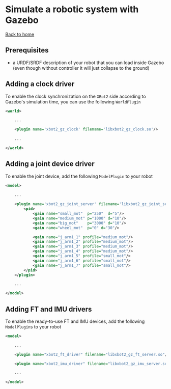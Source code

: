 # Simulate a robotic system with Gazebo

[Back to home](../README.md)

## Prerequisites

- a URDF/SRDF description of your robot that you can load inside Gazebo (even though without controller it will just collapse to the ground)

## Adding a clock driver
To enable the clock synchronization on the `XBot2` side according to Gazebo's simulation time, you can use the following `WorldPlugin`
```xml
<world>

    ...

    <plugin name='xbot2_gz_clock' filename='libxbot2_gz_clock.so'/>
    
    ...

</world>
```

## Adding a joint device driver
To enable the joint device, add the following `ModelPlugin` to your robot
```xml
<model>
    
    ...

    <plugin name='xbot2_gz_joint_server' filename='libxbot2_gz_joint_server.so'>
        <pid>
            <gain name="small_mot"  p="250"  d="5"/>
            <gain name="medium_mot" p="1000" d="10"/>
            <gain name="big_mot"    p="3000" d="10"/>
            <gain name="wheel_mot"  p="0" d="30"/>

            <gain name="j_arm1_1" profile="medium_mot"/>
            <gain name="j_arm1_2" profile="medium_mot"/>
            <gain name="j_arm1_3" profile="medium_mot"/>
            <gain name="j_arm1_4" profile="medium_mot"/>
            <gain name="j_arm1_5" profile="small_mot"/>
            <gain name="j_arm1_6" profile="small_mot"/>
            <gain name="j_arm1_7" profile="small_mot"/>
        </pid>
    </plugin>

    ...

</model>
```

## Adding FT and IMU drivers
To enable the ready-to-use FT and IMU devices, add the following `ModelPlugin`s to your robot
```xml
<model>

    ...

    <plugin name="xbot2_ft_driver" filename="libxbot2_gz_ft_server.so"/>

    <plugin name="xbot2_imu_driver" filename="libxbot2_gz_imu_server.so"/>

    ...

</model>
```


